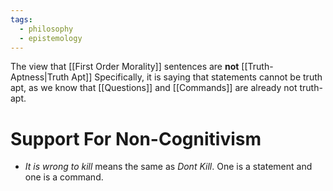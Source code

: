 ```yaml
---
tags:
  - philosophy
  - epistemology
---
```

The view that [[First Order Morality]] sentences are **not** [[Truth-Aptness|Truth Apt]]
Specifically, it is saying that statements cannot be truth apt, as we know that [[Questions]] and [[Commands]] are already not truth-apt.

# Support For Non-Cognitivism
- *It is wrong to kill* means the same as *Dont Kill*. One is a statement and one is a command.